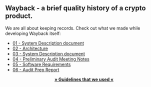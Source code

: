 ## Wayback - a brief quality history of a crypto product.

We are all about keeping records. 
Check out what we made while developing Wayback itself:

- [01 - System Description document](docs/01%20-%20System%20Description%20Document.md)
- [02 - Architecture](docs/02%20-%20Architecture.md)
- [03 - System Description document](docs/03%20-%20Development%20Plan.md)
- [04 - Preliminary Audit Meeting Notes](docs/04%20-%20Preliminary%20Audit.md)
- [05 - Software Requirements](docs/05%20-%20Software%20Requirements.md)
- [06 - Audit Prep Report](docs/06%20-%20Audit%20Prep%20Report.md)

<p align="center"><strong><a href="https://guidelines.secureth.org/">» Guidelines that we used «</a></strong></p>
